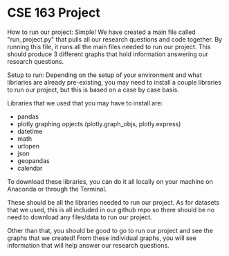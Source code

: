 # CSE 163 Project

How to run our project:
Simple! We have created a main file called "run_project.py" that pulls
all our research questions and code together. By running this file, it
runs all the main files needed to run our project. This should produce
3 different graphs that hold information answering our research questions.


Setup to run:
Depending on the setup of your environment and what libriaries are already
pre-existing, you may need to install a couple libraries to run our project,
but this is based on a case by case basis.

Libraries that we used that you may have to install are:
- pandas
- plotly graphing opjects (plotly.graph_objs, plotly.express)
- datetime
- math
- urlopen
- json
- geopandas
- calendar

To download these libraries, you can do it all locally on your machine
on Anaconda or through the Terminal.

These should be all the libraries needed to run our project.
As for datasets that we used, this is all included in our github repo
so there should be no need to download any files/data to run our project.


Other than that, you should be good to go to run our project and see the
graphs that we created! From these individual graphs, you will see information
that will help answer our research questions.

